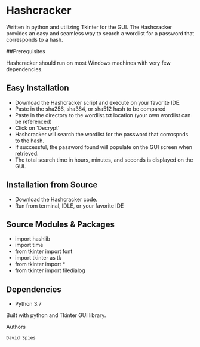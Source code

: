 # Hashcracker

Written in python and utilizing Tkinter for the GUI. 
The Hashcracker provides an easy and seamless way to search a wordlist for a password that corresponds to a hash. 

##Prerequisites

Hashcracker should run on most Windows machines with very few dependencies. 

## Easy Installation

* Download the Hashcracker script and execute on your favorite IDE.
* Paste in the sha256, sha384, or sha512 hash to be compared
* Paste in the directory to the wordlist.txt location (your own wordlist can be referenced)
* Click on 'Decrypt'
* Hashcracker will search the wordlist for the password that corrospnds to the hash.
* If successful, the password found will populate on the GUI screen when retrieved.
* The total search time in hours, minutes, and seconds is displayed on the GUI.

## Installation from Source

* Download the Hashcracker code.
* Run from terminal, IDLE, or your favorite IDE

## Source Modules & Packages

* import hashlib
* import time
* from tkinter import font
* import tkinter as tk
* from tkinter import *
* from tkinter import filedialog

## Dependencies

* Python 3.7

Built with python and Tkinter GUI library.


Authors

    David Spies

